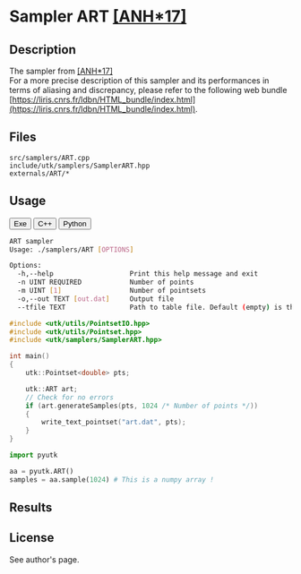 # Sampler ART [[ANH*17]](http://abdallagafar.com/publications/art/)

## Description

The sampler from [[ANH*17]](http://abdallagafar.com/publications/art/)  
For a more precise description of this sampler and its performances in terms of aliasing and discrepancy, please refer to the following web bundle [https://liris.cnrs.fr/ldbn/HTML_bundle/index.html](https://liris.cnrs.fr/ldbn/HTML_bundle/index.html).

## Files

```
src/samplers/ART.cpp  
include/utk/samplers/SamplerART.hpp
externals/ART/*
```

## Usage

<button class="tablink exebutton" onclick="openCode('exe', this)" markdown="1">Exe</button> 
<button class="tablink cppbutton" onclick="openCode('cpp', this)" markdown="1">C++</button> 
<button class="tablink pybutton" onclick="openCode('py', this)" markdown="1">Python</button> 
<br/>
  

<div class="exe tabcontent">

```bash
ART sampler
Usage: ./samplers/ART [OPTIONS]

Options:
  -h,--help                   Print this help message and exit
  -n UINT REQUIRED            Number of points
  -m UINT [1]                 Number of pointsets
  -o,--out TEXT [out.dat]     Output file
  --tfile TEXT                Path to table file. Default (empty) is the one provided by the author.
```

</div>

<div class="cpp tabcontent">

```  cpp
#include <utk/utils/PointsetIO.hpp>
#include <utk/utils/Pointset.hpp>
#include <utk/samplers/SamplerART.hpp>

int main()
{
    utk::Pointset<double> pts;

    utk::ART art;
    // Check for no errors
    if (art.generateSamples(pts, 1024 /* Number of points */))
    {
        write_text_pointset("art.dat", pts);
    }
}
```  

</div>

<div class="py tabcontent">

``` python
import pyutk

aa = pyutk.ART()
samples = aa.sample(1024) # This is a numpy array !
```  

</div>

## Results

<div class="results"></div>
<script>
  window.addEventListener('DOMContentLoaded', function() { show_results(); }); 
</script>

## License

See author's page.